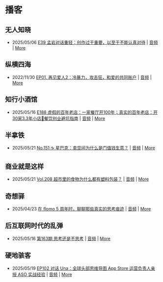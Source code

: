 # 播客

## 无人知晓
- 2025/05/06 [E39 孟岩对话重轻：创作过于重要，以至于不能认真对待](https://www.xiaoyuzhoufm.com/episode/6819986247ebeede7efbe7dd) | [音频](https://dts-api.xiaoyuzhoufm.com/track/611719d3cb0b82e1df0ad29e/6819986247ebeede7efbe7dd/media.xyzcdn.net/611719d3cb0b82e1df0ad29e/lu-7E5C25purP6K5em8vUjZ9L_lv.m4a) | [More](channels/%E6%97%A0%E4%BA%BA%E7%9F%A5%E6%99%93.md)

## 纵横四海
- 2022/11/30 [EP01. 再见爱人2：冷暴力，攻击狂，和爱的共同账户](https://www.ximalaya.com/sound/592716797) | [音频](https://aod.cos.tx.xmcdn.com/storages/26c6-audiofreehighqps/E9/4E/GKwRIUEHXOodAq7-QQHYdhCw-aacv2-48K.m4a) | [More](channels/%E7%BA%B5%E6%A8%AA%E5%9B%9B%E6%B5%B7.md)

## 知行小酒馆
- 2025/05/16 [E188 虚假的百年老店：一家餐厅开100年；真实的百年老店：开30家3.3年小店🐶餐饮创业避坑指南](https://www.xiaoyuzhoufm.com/episode/6826b3231ced30a231982cd9) | [音频](https://dts-api.xiaoyuzhoufm.com/track/6013f9f58e2f7ee375cf4216/6826b3231ced30a231982cd9/media.xyzcdn.net/6013f9f58e2f7ee375cf4216/ljJhKxe-yptoNJv0GtsvthXDBxDx.m4a) | [More](channels/%E7%9F%A5%E8%A1%8C%E5%B0%8F%E9%85%92%E9%A6%86.md)

## 半拿铁
- 2025/05/21 [No.151 ☕️ 星巴克：卖空间为什么是门值钱生意？](https://www.ximalaya.com/sound/856220098) | [音频](https://tk.wavpub.com/WPDL_EAHUqqsfUrkFhVSgqjBdQppBBshVYpqZfmyWeLDqNhaChqPXkQuUPUTyar-77.m4a) | [More](channels/%E5%8D%8A%E6%8B%BF%E9%93%81.md)

## 商业就是这样
- 2025/05/21 [Vol.208 超市里的食物为什么都有塑料包装？](https://www.ximalaya.com/sound/856494966) | [音频](https://aod.cos.tx.xmcdn.com/storages/0804-audiofreehighqps/D6/8F/GKwRIasMA6SJAP8rjwO0nvlz.m4a) | [More](channels/%E5%95%86%E4%B8%9A%E5%B0%B1%E6%98%AF%E8%BF%99%E6%A0%B7.md)

## 奇想驿
- 2025/04/23 [在 flomo 5 周年时，聊聊那些真实的思考痕迹](https://www.xiaoyuzhoufm.com/episode/6808ee568aed253fa31ad089) | [音频](https://dts-api.xiaoyuzhoufm.com/track/6034daea97755b8fc9c66480/6808ee568aed253fa31ad089/media.xyzcdn.net/6034daea97755b8fc9c66480/lktdTBajS9q7nBJqAlkwoiSjk6-w.m4a) | [More](channels/%E5%A5%87%E6%83%B3%E9%A9%BF.md)

## 后互联网时代的乱弹
- 2025/05/16 [第163期 思考还是不思考](https://hosting.wavpub.cn/pie/ep163/) | [音频](https://tk.wavpub.com/WPDL_BGGUtBDttBudfrkvcBaMTjREMXaqvAyBXAPXxbNLQzqkewbtUNSPntzcsX-61.mp3) | [More](channels/%E5%90%8E%E4%BA%92%E8%81%94%E7%BD%91%E6%97%B6%E4%BB%A3%E7%9A%84%E4%B9%B1%E5%BC%B9.md)

## 硬地骇客
- 2025/05/19 [EP102 对话 Una：全球头部思维导图 App Store 运营负责人亲授 ASO 实战经验](https://www.xiaoyuzhoufm.com/episode/682b26c8457b22ce0d793267) | [音频](https://dts-api.xiaoyuzhoufm.com/track/640ee2438be5d40013fe4a87/682b26c8457b22ce0d793267/media.xyzcdn.net/640ee2438be5d40013fe4a87/lsCdLNOGYhIOhre091lwi_AySHUg.m4a) | [More](channels/%E7%A1%AC%E5%9C%B0%E9%AA%87%E5%AE%A2.md)

